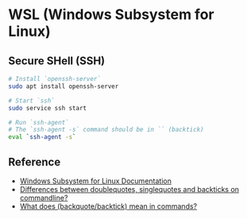 # WSL (Windows Subsystem for Linux)

## Secure SHell (SSH)

```bash
# Install `openssh-server`
sudo apt install openssh-server
```

```bash
# Start `ssh`
sudo service ssh start
```

```bash
# Run `ssh-agent`
# The `ssh-agent -s` command should be in `` (backtick)
eval `ssh-agent -s`
```

## Reference
* [Windows Subsystem for Linux Documentation](https://docs.microsoft.com/en-us/windows/wsl/)
* [Differences between doublequotes, singlequotes and backticks on commandline?](https://askubuntu.com/questions/20034/differences-between-doublequotes-singlequotes-and-backticks-on-comm)
* [What does (backquote/backtick) mean in commands?](https://unix.stackexchange.com/questions/27428/what-does-backquote-backtick-mean-in-commands)
